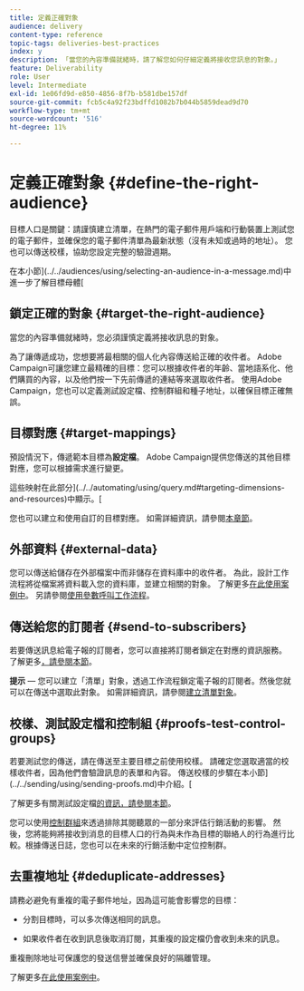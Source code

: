 ```yaml
---
title: 定義正確對象
audience: delivery
content-type: reference
topic-tags: deliveries-best-practices
index: y
description: 「當您的內容準備就緒時，請了解您如何仔細定義將接收您訊息的對象。」
feature: Deliverability
role: User
level: Intermediate
exl-id: 1e06fd9d-e850-4856-8f7b-b581dbe157df
source-git-commit: fcb5c4a92f23bdffd1082b7b044b5859dead9d70
workflow-type: tm+mt
source-wordcount: '516'
ht-degree: 11%

---
```


# 定義正確對象 {#define-the-right-audience}

目標人口是關鍵：請謹慎建立清單，在熱門的電子郵件用戶端和行動裝置上測試您的電子郵件，並確保您的電子郵件清單為最新狀態（沒有未知或過時的地址）。 您也可以傳送校樣，協助您設定完整的驗證週期。

在本小節](../../audiences/using/selecting-an-audience-in-a-message.md)中進一步了解目標母體[

## 鎖定正確的對象 {#target-the-right-audience}

當您的內容準備就緒時，您必須謹慎定義將接收訊息的對象。

為了讓傳遞成功，您想要將最相關的個人化內容傳送給正確的收件者。 Adobe Campaign可讓您建立最精確的目標：您可以根據收件者的年齡、當地語系化、他們購買的內容，以及他們按一下先前傳遞的連結等來選取收件者。 使用Adobe Campaign，您也可以定義測試設定檔、控制群組和種子地址，以確保目標正確無誤。

## 目標對應 {#target-mappings}

預設情況下，傳遞範本目標為&#x200B;**設定檔**。 Adobe Campaign提供您傳送的其他目標對應，您可以根據需求進行變更。

這些映射在此部分](../../automating/using/query.md#targeting-dimensions-and-resources)中顯示。[

您也可以建立和使用自訂的目標對應。 如需詳細資訊，請參閱[本章節](../../administration/using/target-mappings-in-campaign.md)。

## 外部資料 {#external-data}

您可以傳送給儲存在外部檔案中而非儲存在資料庫中的收件者。 為此，設計工作流程將從檔案將資料載入您的資料庫，並建立相關的對象。  了解更多[在此使用案例中](../../automating/using/use-case-calling-workflow.md)。 另請參閱[使用參數呼叫工作流程](../../automating/using/calling-a-workflow-with-external-parameters.md)。

## 傳送給您的訂閱者 {#send-to-subscribers}

若要傳送訊息給電子報的訂閱者，您可以直接將訂閱者鎖定在對應的資訊服務。 了解更多[，請參閱本節](../../audiences/using/about-subscriptions.md)。

**提示**  — 您可以建立「清單」對象，透過工作流程鎖定電子報的訂閱者。然後您就可以在傳送中選取此對象。 如需詳細資訊，請參閱[建立清單對象](../../audiences/using/creating-audiences.md#creating-list-audiences)。

## 校樣、測試設定檔和控制組 {#proofs-test-control-groups}

若要測試您的傳送，請在傳送至主要目標之前使用校樣。
請確定您選取適當的校樣收件者，因為他們會驗證訊息的表單和內容。 傳送校樣的步驟在本小節](../../sending/using/sending-proofs.md)中介紹。[

了解更多有關測試設定檔[的資訊，請參閱本節](../../audiences/using/managing-test-profiles.md)。

您可以使用[控制群組](../../sending/using/control-group.md)來透過排除其閱聽眾的一部分來評估行銷活動的影響。 然後，您將能夠將接收到消息的目標人口的行為與未作為目標的聯絡人的行為進行比較。根據傳送日誌，您也可以在未來的行銷活動中定位控制群。

## 去重複地址 {#deduplicate-addresses}

請務必避免有重複的電子郵件地址，因為這可能會影響您的目標：

* 分割目標時，可以多次傳送相同的訊息。

* 如果收件者在收到訊息後取消訂閱，其重複的設定檔仍會收到未來的訊息。

重複刪除地址可保護您的發送信譽並確保良好的隔離管理。

了解更多[在此使用案例中](../../automating/using/deduplicating-data-imported-file.md)。
